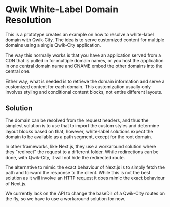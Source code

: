 # Qwik White-Label Domain Resolution

This is a prototype creates an example on how to resolve a white-label domain 
with Qwik-City. The idea is to serve customized content for multiple domains
using a single Qwik-City application.

The way this normally works is that you have an application served from a CDN
that is pulled in for multiple domain names, or you host the application in one
central domain name and CNAME embed the other domains into the central one.

Either way, what is needed is to retrieve the domain information and serve a
customized content for each domain. This customization usually only involves
styling and conditional content blocks, not entire different layouts.

## Solution

The domain can be resolved from the request headers, and thus the simplest
solution is to use that to import the custom styles and determine layout blocks
based on that, however, white-label solutions expect the domain to be available
as a path segment, except for the root domain.

In other frameworks, like Next.js, they use a workaround solution where they
"redirect" the request to a different folder. While redirections can be done,
with Qwik-City, it will not hide the redirected route.

The alternative to mimic the exact behaviour of Next.js is to simply fetch
the path and forward the response to the client. While this is not the best
solution as it will involve an HTTP request it does mimic the exact behaviour
of Next.js.

We currently lack on the API to change the baseDir of a Qwik-City routes on the
fly, so we have to use a workaround solution for now.